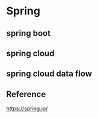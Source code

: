 # Spring

## spring boot

## spring cloud

## spring cloud data flow


## Reference

https://spring.io/
